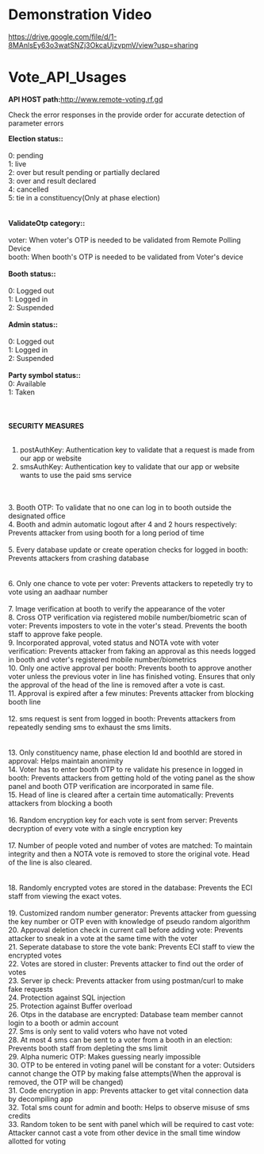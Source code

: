 # Demonstration Video

https://drive.google.com/file/d/1-8MAnlsEy63o3watSNZj3OkcaUjzvpmV/view?usp=sharing

# Vote_API_Usages
<b> API HOST path:</b>http://www.remote-voting.rf.gd <br>

Check the error responses in the provide order for accurate detection of parameter errors<br>

<b>Election status::</b><br><br>
    0: pending<br>
    1: live<br>
    2: over but result pending or partially declared<br>
    3: over and result declared<br>
    4: cancelled<br>
    5: tie in a constituency(Only at phase election)<br>
<br>
<br>
<b>ValidateOtp category::</b><br><br>
    voter: When voter's OTP is needed to be validated from Remote Polling Device<br>
    booth: When booth's OTP is needed to be validated from Voter's device<br>
<br>
<b>Booth status::</b><br><br>
    0: Logged out<br>
    1: Logged in<br>
    2: Suspended<br>
<br>
<b>Admin status::</b><br><br>
    0: Logged out<br>
    1: Logged in<br>
    2: Suspended<br>
<br>
<b>Party symbol status::</b><br>
    0: Available<br>
    1: Taken<br>
<br>
<br>
<br>
<b>SECURITY MEASURES</b><br><br>

1. postAuthKey: Authentication key to validate that a request is made from our app or website<br>
2. smsAuthKey: Authentication key to validate that our app or website wants to use the paid sms service<br>
<br>
<br>
3. Booth OTP: To validate that no one can log in to booth outside the designated office<br>
4. Booth and admin automatic logout after 4 and 2 hours respectively: Prevents attacker from using booth for a long period of time<br>
<br>
5. Every database update or create operation checks for logged in booth: Prevents attackers from crashing database<br>
<br>
<br>
6. Only one chance to vote per voter: Prevents attackers to repetedly try to vote using an aadhaar number<br>
<br>
7. Image verification at booth to verify the appearance of the voter<br>
8. Cross OTP verification via registered mobile number/biometric scan of voter: Prevents imposters to vote in the voter's stead. Prevents the booth staff to approve fake people.<br>
9. Incorporated approval, voted status and NOTA vote with voter verification: Prevents attacker from faking an approval as this needs logged in booth and voter's registered mobile number/biometrics<br>
10. Only one active approval per booth: Prevents booth to approve another voter unless the previous voter in line has finished voting. Ensures that only the approval of the head of the line is removed after a vote is cast.<br>
11. Approval is expired after a few minutes: Prevents attacker from blocking booth line<br>
<br>
12. sms request is sent from logged in booth: Prevents attackers from repeatedly sending sms to exhaust the sms limits.<br>
<br>
<br>
13. Only constituency name, phase election Id and boothId are stored in approval: Helps maintain anonimity<br>
14. Voter has to enter booth OTP to re validate his presence in logged in booth: Prevents attackers from getting hold of the voting panel as the show panel and booth OTP verification are incorporated in same file.<br>
15. Head of line is cleared after a certain time automatically: Prevents attackers from blocking a booth<br> 
<br>
16. Random encryption key for each vote is sent from server: Prevents decryption of every vote with a single encryption key<br> 
<br>
17. Number of people voted and number of votes are matched: To maintain integrity and then a NOTA vote is removed to store the original vote. Head of the line is also cleared.<br>
<br>
<br>
18. Randomly encrypted votes are stored in the database: Prevents the ECI staff from viewing the exact votes.<br>
<br>
19. Customized random number generator: Prevents attacker from guessing the key number or OTP even with knowledge of pseudo random algorithm
<br>
20. Approval deletion check in current call before adding vote: Prevents attacker to sneak in a vote at the same time with the voter
<br>
21. Seperate database to store the vote bank: Prevents ECI staff to view the encrypted votes
<br>
22. Votes are stored in cluster: Prevents attacker to find out the order of votes
<br>
23. Server ip check: Prevents attacker from using postman/curl to make fake requests
<br>
24. Protection against SQL injection
<br>
25. Protection against Buffer overload
<br>
26. Otps in the database are encrypted: Database team member cannot login to a booth or admin account
<br>
27. Sms is only sent to valid voters who have not voted
<br>
28. At most 4 sms can be sent to a voter from a booth in an election: Prevents booth staff from depleting the sms limit
<br>
29. Alpha numeric OTP: Makes guessing nearly impossible
<br>
30. OTP to be entered in voting panel will be constant for a voter: Outsiders cannot change the OTP by making false attempts(When the approval is removed, the OTP will be changed)
<br>
31. Code encryption in app: Prevents attacker to get vital connection data by decompiling app
<br>
32. Total sms count for admin and booth: Helps to observe misuse of sms credits
<br>
33. Random token to be sent with panel which will be required to cast vote: Attacker cannot cast a vote from other device in the small time window allotted for voting
<br>
<br>
<br>
